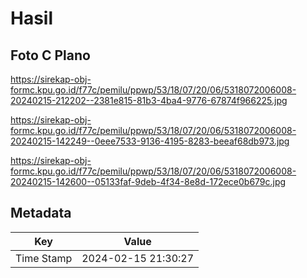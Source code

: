 # Hasil

## Foto C Plano

https://sirekap-obj-formc.kpu.go.id/f77c/pemilu/ppwp/53/18/07/20/06/5318072006008-20240215-212202--2381e815-81b3-4ba4-9776-67874f966225.jpg

https://sirekap-obj-formc.kpu.go.id/f77c/pemilu/ppwp/53/18/07/20/06/5318072006008-20240215-142249--0eee7533-9136-4195-8283-beeaf68db973.jpg

https://sirekap-obj-formc.kpu.go.id/f77c/pemilu/ppwp/53/18/07/20/06/5318072006008-20240215-142600--05133faf-9deb-4f34-8e8d-172ece0b679c.jpg


## Metadata

| Key        | Value               |
| ---------- | ------------------- |
| Time Stamp | 2024-02-15 21:30:27 |



